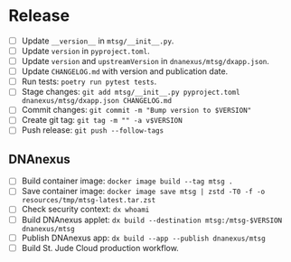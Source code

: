 # Release

  * [ ] Update `__version__` in `mtsg/__init__.py`.
  * [ ] Update `version` in `pyproject.toml`.
  * [ ] Update `version` and `upstreamVersion` in `dnanexus/mtsg/dxapp.json`.
  * [ ] Update `CHANGELOG.md` with version and publication date.
  * [ ] Run tests: `poetry run pytest tests`.
  * [ ] Stage changes: `git add mtsg/__init__.py pyproject.toml dnanexus/mtsg/dxapp.json CHANGELOG.md`
  * [ ] Commit changes: `git commit -m "Bump version to $VERSION"`
  * [ ] Create git tag: `git tag -m "" -a v$VERSION`
  * [ ] Push release: `git push --follow-tags`

## DNAnexus

  * [ ] Build container image: `docker image build --tag mtsg .`
  * [ ] Save container image: `docker image save mtsg | zstd -T0 -f -o resources/tmp/mtsg-latest.tar.zst`
  * [ ] Check security context: `dx whoami`
  * [ ] Build DNAnexus applet: `dx build --destination mtsg:/mtsg-$VERSION dnanexus/mtsg`
  * [ ] Publish DNAnexus app: `dx build --app --publish dnanexus/mtsg`
  * [ ] Build St. Jude Cloud production workflow.
